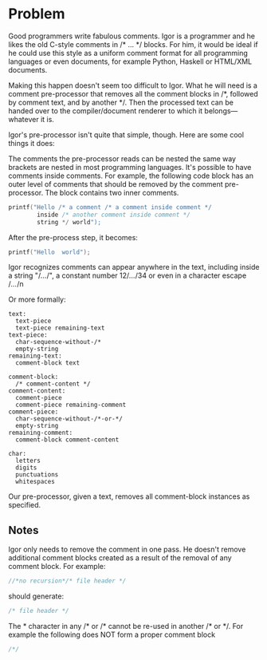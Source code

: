 # Problem

Good programmers write fabulous comments. Igor is a programmer and he likes the old C-style comments in /\* ... */ blocks. For him, it would be ideal if he could use this style as a uniform comment format for all programming languages or even documents, for example Python, Haskell or HTML/XML documents.

Making this happen doesn't seem too difficult to Igor. What he will need is a comment pre-processor that removes all the comment blocks in /\*, followed by comment text, and by another */. Then the processed text can be handed over to the compiler/document renderer to which it belongs—whatever it is.

Igor's pre-processor isn't quite that simple, though. Here are some cool things it does:

The comments the pre-processor reads can be nested the same way brackets are nested in most programming languages. It's possible to have comments inside comments. For example, the following code block has an outer level of comments that should be removed by the comment pre-processor. The block contains two inner comments.

```c
printf("Hello /* a comment /* a comment inside comment */ 
        inside /* another comment inside comment */ 
        string */ world");
```

After the pre-process step, it becomes:

```c
printf("Hello  world");
```

Igor recognizes comments can appear anywhere in the text, including inside a string "/*...*/", a constant number 12/*...*/34 or even in a character escape \/*...*/n

Or more formally:

```text
text:
  text-piece
  text-piece remaining-text
text-piece:
  char-sequence-without-/*
  empty-string
remaining-text:
  comment-block text

comment-block:
  /* comment-content */
comment-content:
  comment-piece
  comment-piece remaining-comment
comment-piece:
  char-sequence-without-/*-or-*/
  empty-string
remaining-comment:
  comment-block comment-content

char:
  letters
  digits
  punctuations
  whitespaces
```

Our pre-processor, given a text, removes all comment-block instances as specified.

## Notes

Igor only needs to remove the comment in one pass. He doesn't remove additional comment blocks created as a result of the removal of any comment block. For example:

```c
//*no recursion*/* file header */
```

should generate:

```c
/* file header */
```

The \* character in any /\* or /\* cannot be re-used in another /\* or */. For example the following does NOT form a proper comment block

```c
/*/
```
